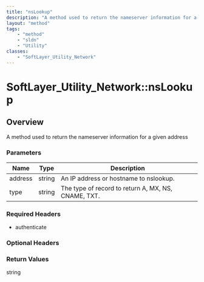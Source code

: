 ```yaml
---
title: "nsLookup"
description: "A method used to return the nameserver information for a given address"
layout: "method"
tags:
    - "method"
    - "sldn"
    - "Utility"
classes:
    - "SoftLayer_Utility_Network"
---
```

# SoftLayer_Utility_Network::nsLookup
## Overview 
A method used to return the nameserver information for a given address

### Parameters 
|Name | Type | Description |
| --- | --- | --- |
|address| string| An IP address or hostname to nslookup.|
|type| string| The type of record to return A, MX, NS, CNAME, TXT.|


### Required Headers
* authenticate

### Optional Headers

### Return Values
string
